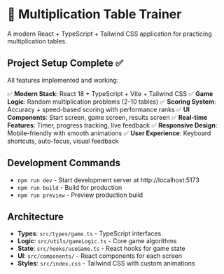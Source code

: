 # 🧮 Multiplication Table Trainer

A modern React + TypeScript + Tailwind CSS application for practicing multiplication tables.

## Project Setup Complete ✅

All features implemented and working:

✅ **Modern Stack**: React 18 + TypeScript + Vite + Tailwind CSS
✅ **Game Logic**: Random multiplication problems (2-10 tables)
✅ **Scoring System**: Accuracy + speed-based scoring with performance ranks
✅ **UI Components**: Start screen, game screen, results screen
✅ **Real-time Features**: Timer, progress tracking, live feedback
✅ **Responsive Design**: Mobile-friendly with smooth animations
✅ **User Experience**: Keyboard shortcuts, auto-focus, visual feedback

## Development Commands

- `npm run dev` - Start development server at http://localhost:5173
- `npm run build` - Build for production
- `npm run preview` - Preview production build

## Architecture

- **Types**: `src/types/game.ts` - TypeScript interfaces
- **Logic**: `src/utils/gameLogic.ts` - Core game algorithms
- **State**: `src/hooks/useGame.ts` - React hooks for game state
- **UI**: `src/components/` - React components for each screen
- **Styles**: `src/index.css` - Tailwind CSS with custom animations
